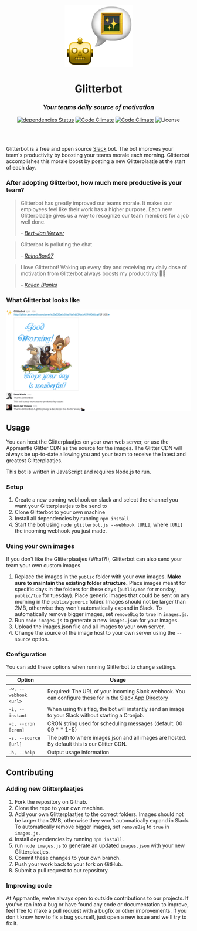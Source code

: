 <div align="center">
<img src="logo.png" width="185px">

# Glitterbot

### _Your teams daily source of motivation_

[![dependencies Status](https://david-dm.org/appmantle/glitterbot/status.svg)](https://david-dm.org/appmantle/glitterbot)
[![Code Climate](https://img.shields.io/codeclimate/issues/appmantle/glitterbot/mdf.svg)](https://codeclimate.com/github/appmantle/glitterbot)
[![Code Climate](https://codeclimate.com/github/appmantle/glitterbot/badges/gpa.svg)](https://codeclimate.com/github/appmantle/glitterbot)
![License](https://img.shields.io/github/license/appmantle/glitterbot.svg)

<br>
<br>
</div>

Glitterbot is a free and open source [Slack](http://slack.com) bot. The bot improves your team's productivity by boosting your teams morale each morning. Glitterbot accomplishes this morale boost by posting a new Glitterplaatje at the start of each day.

### After adopting Glitterbot, how much more productive is your team?

> Glitterbot has greatly improved our teams morale. It makes our employees feel like their work has a higher purpose. Each new Glitterplaatje gives us a way to recognize our team members for a job well done.
>
> _- [Bert-Jan Verwer](https://github.com/verwer)_

> Glitterbot is polluting the chat
>
> _- [RainoBoy97](https://github.com/RainoBoy97)_

> I love Glitterbot! Waking up every day and receiving my daily dose of motivation from Glitterbot always boosts my productivity 🤔🙏
>
> _- [Kailan Blanks](https://github.com/kailan)_

### What Glitterbot looks like
![Slack screenshot](example.png)

## Usage
You can host the Glitterplaatjes on your own web server, or use the Appmantle Glitter CDN as the source for the images. The Glitter CDN will always be up-to-date allowing you and your team to receive the latest and greatest Glitterplaatjes.

This bot is written in JavaScript and requires Node.js to run.

### Setup
1. Create a new coming webhook on slack and select the channel you want your Glitterplaatjes to be send to
2. Clone Glitterbot to your own machine
3. Install all dependencies by running `npm install`
4. Start the bot using `node glitterbot.js --webhook [URL]`, where `[URL]` the incoming webhook you just made.


### Using your own images
If you don't like the Glitterplaatjes (What?!), Glitterbot can also send your team your own custom images. 

1. Replace the images in the `public` folder with your own images.
  **Make sure to maintain the existing folder structure.** Place images meant for specific days in the folders for these days (`public/mon` for monday, `public/tue` for tuesday). Place generic images that could be sent on any morning in the `public/generic` folder. Images should not be larger than 2MB, otherwise they won't automatically expand in Slack. To automatically remove bigger images, set `removeBig` to `true` in `images.js`.
2. Run `node images.js` to generate a new `images.json` for your images.
3. Upload the images.json file and all images to your own server.
4. Change the source of the image host to your own server using the `--source` option.

### Configuration
You can add these options when running Glitterbot to change settings.

Option | Usage
--- | ---
`-w, --webhook <url>` | Required: The URL of your incoming Slack webhook. You can configure these for in the [Slack App Directory](slack.com/apps/manage/custom-integrations)
`-i, --instant` | When using this flag, the bot will instantly send an image to your Slack without starting a Cronjob.
`-c, --cron [cron]` | CRON string used for scheduling messages (default: 00 09 * * 1-5)
`-s, --source [url]` | The path to where images.json and all images are hosted. By default this is our Glitter CDN.
`-h, --help` | Output usage information

## Contributing
### Adding new Glitterplaatjes
1. Fork the repository on Github.
2. Clone the repo to your own machine.
3. Add your own Glitterplaatjes to the correct folders. Images should not be larger than 2MB, otherwise they won't automatically expand in Slack. To automatically remove bigger images, set `removeBig` to `true` in `images.js`.
4. Install dependencies by running `npm install`.
5. run `node images.js` to generate an updated `images.json` with your new Glitterplaatjes.
6. Commit these changes to your own branch.
7. Push your work back to your fork on GitHub.
8. Submit a pull request to our repository.

### Improving code
At Appmantle, we're always open to outside contributions to our projects. If you've ran into a bug or have found any code or documentation to improve, feel free to make a pull request with a bugfix or other improvements. If you don't know how to fix a bug yourself, just open a new issue and we'll try to fix it.
